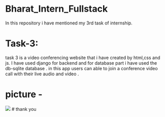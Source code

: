 # Bharat_Intern_Fullstack
In this repository i have mentioned my 3rd task of internship.

# Task-3:
task 3 is a video conferencing website that i have created by html,css and js. I have used django for backend and for database part i have used the db-sqlite database . in this app users can able to join a conference video call with their live audio and video .
# picture -
<img src="https://miro.medium.com/v2/resize:fit:875/1*1qGCMACXGGTe_4MqOeiP7Q.jpeg">
# thank you
